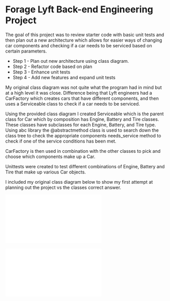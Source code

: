 # Forage Lyft Back-end Engineering Project
The goal of this project was to review starter code with basic unit tests and then plan out a new architecture which
allows for easier ways of changing car components and checking if a car needs to be serviced based on certain 
parameters.

- Step 1 - Plan out new architecture using class diagram.
- Step 2 - Refactor code based on plan
- Step 3 - Enhance unit tests
- Step 4 - Add new features and expand unit tests

My original class diagram was not quite what the program had in mind but at a high level it was close. Difference being
that Lyft engineers had a CarFactory which creates cars that have different components, and then uses a Serviceable
class to check if a car needs to be serviced. 

Using the provided class diagram I created Serviceable which is the parent class for Car which by composition has 
Engine, Battery and Tire classes. These classes have subclasses for each Engine, Battery, and Tire type. Using abc 
library the @abstractmethod class is used to search down the class tree to check the appropriate components 
needs_service method to check if one of the service conditions has been met. 

CarFactory is then used in combination with the other classes to pick and choose which components make up a Car. 

Unittests were created to test different combinations of Engine, Battery and Tire that make up various Car objects.

I included my original class diagram below to show my first attempt at planning out the project vs the classes correct
answer. 

![My UML diagram](UMLdiagram_ChristianFranklin.pdf)

![Courses UML diagram](Course_ClassDiagram.pdf)
